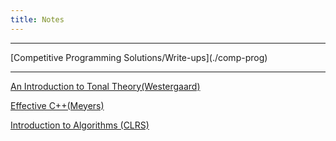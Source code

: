 ```yaml
---
title: Notes
---
```

<hr/>
[Competitive Programming Solutions/Write-ups](./comp-prog)

<hr/>

[An Introduction to Tonal Theory(Westergaard)](./itt)

[Effective C++(Meyers)](./ecpp)
<!---[The Elements of Statistical Learning(Hastie et al.)](./esl)-->

[Introduction to Algorithms (CLRS)](./clrs)



